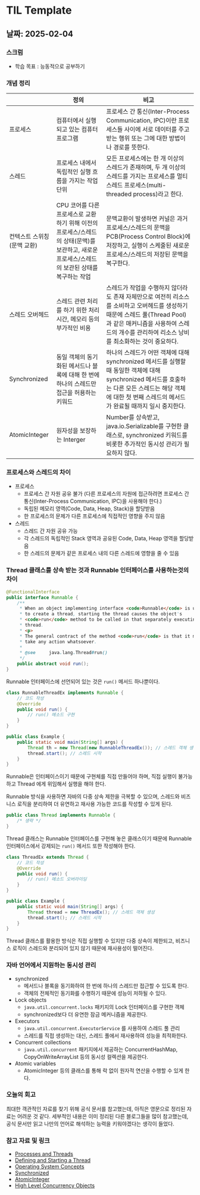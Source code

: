 # TIL Template

## 날짜: 2025-02-04

### 스크럼
- 학습 목표 : 능동적으로 공부하기

### 개념 정리

|  | 정의 | 비고 |
| --- | --- | --- |
| 프로세스 | 컴퓨터에서 실행되고 있는 컴퓨터 프로그램 | 프로세스 간 통신(Inter-Process Communication, IPC)이란 프로세스들 사이에 서로 데이터를 주고받는 행위 또는 그에 대한 방법이나 경로를 뜻한다. |
| 스레드 | 프로세스 내에서 독립적인 실행 흐름을 가지는 작업 단위 | 모든 프로세스에는 한 개 이상의 스레드가 존재하며, 두 개 이상의 스레드를 가지는 프로세스를 멀티스레드 프로세스(multi-threaded process)라고 한다. |
| 컨텍스트 스위칭(문맥 교환) | CPU 코어를 다른 프로세스로 교환하기 위해 이전의 프로세스/스레드의 상태(문맥)를 보관하고, 새로운 프로세스/스레드의 보관된 상태를 복구하는 작업 | 문맥교환이 발생하면 커널은 과거 프로세스/스레드의 문맥을 PCB(Process Control Block)에 저장하고, 실행이 스케줄된 새로운 프로세스/스레드의 저장된 문맥을 복구한다. |
| 스레드 오버헤드 | 스레드 관련 처리를 하기 위한 처리 시간, 메모리 등의 부가적인 비용 | 스레드가 작업을 수행하지 않더라도 존재 자체만으로 여전히 리소스를 소비하고 오버헤드를 생성하기 때문에 스레드 풀(Thread Pool)과 같은 매커니즘을 사용하여 스레드의 개수를 관리하여 리소스 낭비를 최소화하는 것이 중요하다. |
| Synchronized | 동일 객체의 동기화된 메서드나 블록에 대해 한 번에 하나의 스레드만 접근을 허용하는 키워드 | 하나의 스레드가 어떤 객체에 대해 synchronized 메서드를 실행할 때 동일한 객체에 대해 synchronized 메서드를 호출하는 다른 모든 스레드는 해당 객체에 대한 첫 번째 스레드의 메서드가 완료될 때까지 일시 중지한다. |
| AtomicInteger | 원자성을 보장하는 Interger | Number를 상속받고, java.io.Serializable를 구현한 클래스로, synchronized 키워드를 비롯한 추가적인 동시성 관리가 필요하지 않다. |

### 프로세스와 스레드의 차이

- 프로세스
    - 프로세스 간 자원 공유 불가 (다른 프로세스의 자원에 접근하려면 프로세스 간 통신(Inter-Process Communication, IPC)을 사용해야 한다.)
    - 독립된 메모리 영역(Code, Data, Heap, Stack)을 할당받음
    - 한 프로세스의 문제가 다른 프로세스에 직접적인 영향을 주지 않음
- 스레드
    - 스레드 간 자원 공유 가능
    - 각 스레드의 독립적인 Stack 영역과 공유된 Code, Data, Heap 영역을 할당받음
    - 한 스레드의 문제가 같은 프로세스 내의 다른 스레드에 영향을 줄 수 있음

### Thread 클래스를 상속 받는 것과 Runnable 인터페이스를 사용하는것의 차이

```java
@FunctionalInterface
public interface Runnable {
    /**
     * When an object implementing interface <code>Runnable</code> is used
     * to create a thread, starting the thread causes the object's
     * <code>run</code> method to be called in that separately executing
     * thread.
     * <p>
     * The general contract of the method <code>run</code> is that it may
     * take any action whatsoever.
     *
     * @see     java.lang.Thread#run()
     */
    public abstract void run();
}
```

Runnable 인터페이스에 선언되어 있는 것은 `run()` 메서드 하나뿐이다.

```java
class RunnableThreadEx implements Runnable {
    // 코드 작성
    @Override
    public void run() {
        // run() 메소드 구현
    }
}

public class Example {
    public static void main(String[] args) {
        Thread th = new Thread(new RunnableThreadEx()); // 스레드 객체 생성
        thread.start(); // 스레드 시작
    }
}
```

Runnable은 인터페이스이기 때문에 구현체를 직접 만들어야 하며, 직접 실행이 불가능하고 Thread 에게 위임해서 실행을 해야 한다.

Runnable 방식을 사용하면 자바의 다중 상속 제한을 극복할 수 있으며, 스레드와 비즈니스 로직을 분리하여 더 유연하고 재사용 가능한 코드를 작성할 수 있게 된다.

```java
public class Thread implements Runnable {
    /* 생략 */
}
```

Thread 클래스는 Runnable 인터페이스를 구현해 놓은 클래스이기 때문에 Runnable 인터페이스에서 강제되는 `run()` 메서드 또한 작성해야 한다.

```java
class ThreadEx extends Thread {
    // 코드 작성
    @Override
    public void run() {
        // run() 메소드 오버라이딩
    }
}

public class Example {
    public static void main(String[] args) {
        Thread thread = new ThreadEx(); // 스레드 객체 생성
        thread.start(); // 스레드 시작
    }
}
```

Thread 클래스를 활용한 방식은 직접 실행할 수 있지만 다중 상속이 제한되고, 비즈니스 로직이 스레드와 분리되어 있지 않기 때문에 재사용성이 떨어진다.

### 자바 언어에서 지원하는 동시성 관리
- synchronized
    - 메서드나 블록을 동기화하여 한 번에 하나의 스레드만 접근할 수 있도록 한다.
    - 객체의 전체적인 동기화를 수행하기 때문에 성능이 저하될 수 있다.
- Lock objects
    - `java.util.concurrent.locks` 패키지의 Lock 인터페이스를 구현한 객체
    - synchronized보다 더 유연한 잠금 메커니즘을 제공한다.
- Executors
    - `java.util.concurrent.ExecutorService` 를 사용하여 스레드 풀 관리
    - 스레드를 직접 생성하는 대신, 스레드 풀에서 재사용하여 성능을 최적화한다.
- Concurrent collections
    - `java.util.concurrent` 패키지에서 제공하는 ConcurrentHashMap, CopyOnWriteArrayList 등의 동시성 컬렉션을 제공한다.
- Atomic variables
    - AtomicInteger 등의 클래스를 통해 락 없이 원자적 연산을 수행할 수 있게 한다.

### 오늘의 회고
최대한 객관적인 자료를 찾기 위해 공식 문서를 참고했는데, 아직은 영문으로 정리된 자료는 어려운 것 같다. 세부적인 내용은 이미 정리된 다른 블로그들을 많이 참고했는데, 공식 문서만 읽고 나만의 언어로 해석하는 능력을 키워야겠다는 생각이 들었다.

### 참고 자료 및 링크
- [Processes and Threads](https://docs.oracle.com/javase/tutorial/essential/concurrency/procthread.html)
- [Defining and Starting a Thread](https://docs.oracle.com/javase/tutorial/essential/concurrency/runthread.html)
- [Operating System Concepts](https://www.yes24.com/Product/Goods/78225791)
- [Synchronized](https://docs.oracle.com/javase/tutorial/essential/concurrency/syncmeth.html)
- [AtomicInteger](https://docs.oracle.com/javase/8/docs/api/java/util/concurrent/atomic/AtomicInteger.html)
- [High Level Concurrency Objects](https://docs.oracle.com/javase/tutorial/essential/concurrency/highlevel.html)
